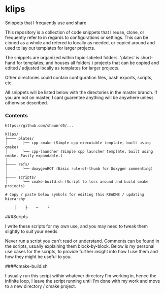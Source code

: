 # klips
Snippets that I frequently use and share

This repository is a collection of code snippets that I reuse, clone, or frequently refer to in regards to configurations or settings. This can be cloned as a whole and refered to locally as needed, or copied around and used to lay out templates for larger projects.

The snippets are organized within topic-labeled folders. 'plates' is short-hand for templates, and houses all folders / projects that can be copied and edited / adjusted locally as templates for larger projects.

Other directories could contain configuration files, bash exports, scripts, etc.

All snippets will be listed below with the directories in the master branch. If you are not on master, I cant guarentee anything will be anywhere unless otherwise described.

### Contents

```
https://github.com/shaunrd0/...

klips/
├──── plates/
│       ├── cpp-cmake (Simple cpp executable template, built using cmake)
│       └── cpp-launcher (Simple cpp launcher template, built using cmake. Easily expandable.)
│
├──── refs/
│       └── doxygenROT (Basic rule-of-thumb for Doxygen commenting)
│
├──── scripts/
│       └── cmake-build.sh (Script to toss around and build cmake projects)

# Copy / paste below symbols for editing this README / updating hierarchy

    │    ├    ─    └ 
```

###Scripts

I write these scripts for my own use, and you may need to tweak them slightly to suit your needs. 

Never run a script you can't read or understand. Comments can be found in the scripts, usually explaining them block-by-block. Below is my personal use cases for the scripts, to provide further insight into how I use them and how they might be useful to you.

####cmake-build.sh

I usually run this script within whatever directory I'm working in, hence the infinite loop, I leave the script running until I'm done with my work and move to a new directory / cmake project.



